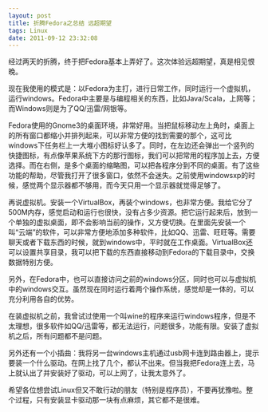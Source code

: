 ```yaml
---
layout: post
title: 折腾Fedora之总结 远超期望
tags: Linux
date: 2011-09-12 23:32:08
---
```


经过两天的折腾，终于把Fedora基本上弄好了。这次体验远超期望，真是相见恨晚。
<p>现在我使用的模式是：以Fedora为主打，进行日常工作，同时运行一个虚拟机，运行windows。Fedora中主要是与编程相关的东西，比如Java/Scala，上网等；而Windows则是为了QQ/迅雷/网银等。
<p>Fedora使用的Gnome3的桌面环境，非常好用。当把鼠标移动左上角时，桌面上的所有窗口都缩小并排列起来，可以非常方便的找到需要的那个，这可比windows下任务栏上一大堆小图标好认多了。同时，在左边还会弹出一个竖列的快捷图标，有点像苹果系统下方的那行图标，我们可以把常用的程序加上去，方便选择。而在右侧，是多个桌面的缩略图，可以把各程序分到不同的桌面。有了这些功能的帮助，尽管我打开了很多窗口，依然不会迷失。之前使用windowsxp的时候，感觉两个显示器都不够用，而今天只用一个显示器就觉得足够了。
<p>再说虚拟机。安装一个VirtualBox，再装个windows，也非常方便。我给它分了500M内存，感觉启动和运行也很快，没有占多少资源。把它运行起来后，放到一个单独的虚拟桌面，即不会影响当前的操作，又方便切换。在里面先安装一个叫“云端”的软件，可以非常方便地添加多种软件，比如QQ、迅雷、旺旺等。需要聊天或者下载东西的时候，就到windows中，平时就在工作桌面。VirtualBox还可以设置共享目录，我可以把下载的东西直接移动到Fedora的下载目录中，交换数据特别方便。
<p>另外，在Fedora中，也可以直接访问之前的windows分区，同时也可以与虚拟机中的windows交互。虽然现在同时运行着两个操作系统，感觉却是一体的，可以充分利用各自的优势。
<p>在装虚拟机之前，我曾试过使用一个叫wine的程序来运行windows程序，但是不太理想，很多软件如QQ/迅雷等，都无法运行，问题很多，功能有限。安装了虚拟机之后，所有问题都不是问题。
<p>另外还有一个小插曲：我将另一台windows主机通过usb网卡连到路由器上，提示要装一个什么驱动。在网上找了几个，都认不出来。但当我把Fedora连上去，马上就认出了并安装好了驱动，可以上网了，让我太意外了。
<p>希望各位想尝试Linux但又不敢行动的朋友（特别是程序员），不要再犹豫啦。整个过程，只有安装显卡驱动那一块有点麻烦，其它都不是很难。
